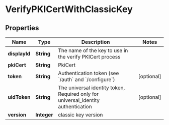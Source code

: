 

# VerifyPKICertWithClassicKey

## Properties

Name | Type | Description | Notes
------------ | ------------- | ------------- | -------------
**displayId** | **String** | The name of the key to use in the verify PKICert process | 
**pkiCert** | **String** | PkiCert | 
**token** | **String** | Authentication token (see &#x60;/auth&#x60; and &#x60;/configure&#x60;) |  [optional]
**uidToken** | **String** | The universal identity token, Required only for universal_identity authentication |  [optional]
**version** | **Integer** | classic key version | 



